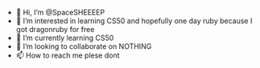 - 👋 Hi, I’m @SpaceSHEEEEP
- 👀 I’m interested in learning CS50 and hopefully one day ruby because I got dragonruby for free
- 🌱 I’m currently learning CS50
- 💞️ I’m looking to collaborate on NOTHING
- 📫 How to reach me plese dont

<!---
SpaceSHEEEEP/SpaceSHEEEEP is a ✨ special ✨ repository because its `README.md` (this file) appears on your GitHub profile.
You can click the Preview link to take a look at your changes.
--->
